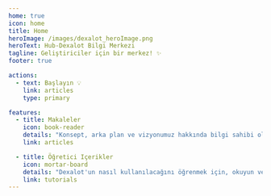 ```yaml
---
home: true
icon: home
title: Home
heroImage: /images/dexalot_heroImage.png
heroText: Hub-Dexalot Bilgi Merkezi
tagline: Geliştiriciler için bir merkez! ✨
footer: true

actions:
  - text: Başlayın 💡
    link: articles
    type: primary

features:
  - title: Makaleler
    icon: book-reader
    details: "Konsept, arka plan ve vizyonumuz hakkında bilgi sahibi olun"
    link: articles

  - title: Öğretici Içerikler
    icon: mortar-board
    details: "Dexalot'un nasıl kullanılacağını öğrenmek için, okuyun ve izleyin"
    link: tutorials
---
```


